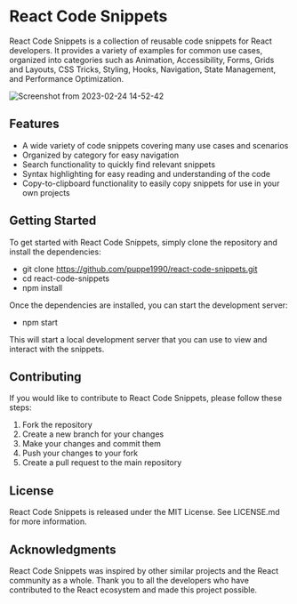 # React Code Snippets

React Code Snippets is a collection of reusable code snippets for React developers. It provides a variety of examples for common use cases, organized into categories such as Animation, Accessibility, Forms, Grids and Layouts, CSS Tricks, Styling, Hooks, Navigation, State Management, and Performance Optimization.

![Screenshot from 2023-02-24 14-52-42](https://user-images.githubusercontent.com/8432835/221253252-43be9397-da9c-4762-a997-6579841f573d.png)

## Features
* A wide variety of code snippets covering many use cases and scenarios
* Organized by category for easy navigation
* Search functionality to quickly find relevant snippets
* Syntax highlighting for easy reading and understanding of the code
* Copy-to-clipboard functionality to easily copy snippets for use in your own projects

## Getting Started
To get started with React Code Snippets, simply clone the repository and install the dependencies:

* git clone https://github.com/puppe1990/react-code-snippets.git
* cd react-code-snippets
* npm install

Once the dependencies are installed, you can start the development server:
* npm start

This will start a local development server that you can use to view and interact with the snippets.

## Contributing
If you would like to contribute to React Code Snippets, please follow these steps:

1. Fork the repository
2. Create a new branch for your changes
3. Make your changes and commit them
4. Push your changes to your fork
5. Create a pull request to the main repository

## License
React Code Snippets is released under the MIT License. See LICENSE.md for more information.

## Acknowledgments
React Code Snippets was inspired by other similar projects and the React community as a whole. Thank you to all the developers who have contributed to the React ecosystem and made this project possible.
